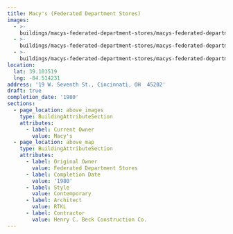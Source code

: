 ```yaml
---
title: Macy's (Federated Department Stores)
images:
  - >-
    buildings/macys-federated-department-stores/macys-federated-department-stores-0_rs5fxg
  - >-
    buildings/macys-federated-department-stores/macys-federated-department-stores-1_iiqdin
  - >-
    buildings/macys-federated-department-stores/macys-federated-department-stores-2_nvkokf
location:
  lat: 39.103519
  lng: -84.514231
address: '19 W. Seventh St., Cincinnati, OH  45202'
draft: true
completion_date: '1980'
sections:
  - page_location: above_images
    type: BuildingAttributeSection
    attributes:
      - label: Current Owner
        value: Macy's
  - page_location: above_map
    type: BuildingAttributeSection
    attributes:
      - label: Original Owner
        value: Federated Department Stores
      - label: Completion Date
        value: '1980'
      - label: Style
        value: Contemporary
      - label: Architect
        value: RTKL
      - label: Contractor
        value: Henry C. Beck Construction Co.
---
```



